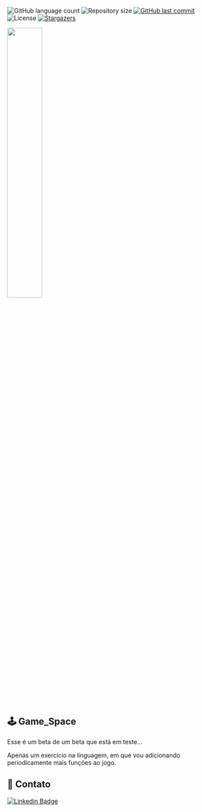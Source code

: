 <p  align="left">
<img  alt="GitHub language count"  src="https://img.shields.io/github/languages/count/viniciusad/Game_Space">
<img  alt="Repository size"  src="https://img.shields.io/github/repo-size/viniciusad/Game_Space">
<a  href="https://github.com/viniciusad/README-ecoleta/commits/master">
<img  alt="GitHub last commit"  src="https://img.shields.io/github/last-commit/viniciusad/Game_Space">
</a>
<img  alt="License"  src="https://img.shields.io/badge/license-MIT-brightgreen">
<a  href="https://github.com/viniciusad/Game_Space/stargazers">
<img  alt="Stargazers"  src="https://img.shields.io/github/stars/viniciusad/Game_Space?style=social">
</a>
</p>

<img src="https://raw.githubusercontent.com/viniciusad/Game_Space/main/assets/screencaptures/v1.gif" width="40%">

## 🕹 Game_Space
Esse é um beta de um beta que está em teste...

Apenas um exercício na linguagem, em que vou adicionando periodicamente mais funções ao jogo.


## 📧 Contato
[![Linkedin Badge](https://img.shields.io/badge/-Vinicius%20Silva-blue?style=flat-square&logo=Linkedin&logoColor=white&link=https://www.linkedin.com/in/viniciusad/)](https://www.linkedin.com/in/viniciusad/)
